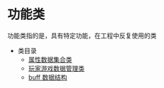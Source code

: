 # 功能类

功能类指的是，具有特定功能，在工程中反复使用的类

- 类目录
  - [属性数据集合类](./propertyGroup.md)
  - [玩家游戏数据管理类](./GameDateGroup.md)
  - [buff 数据结构](./buffStruct.md)